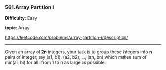 ### 561.Array Partition I

**Difficulty**: Easy

**topic**: Array

https://leetcode.com/problems/array-partition-i/description/

***

Given an array of **2n** integers, your task is to group these integers into **n** pairs of integer, say (a1, b1), (a2, b2), ..., (an, bn) which makes sum of min(ai, bi) for all i from 1 to n as large as possible.